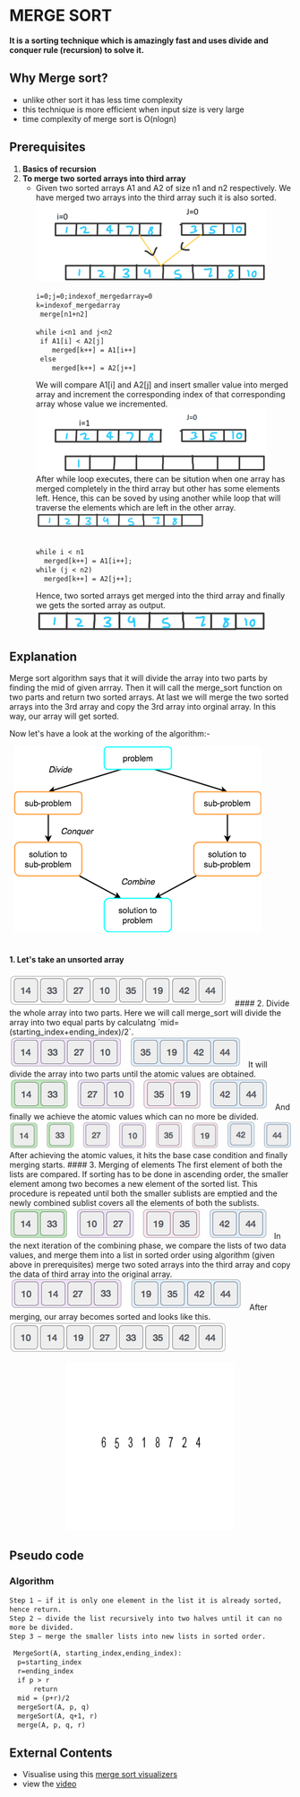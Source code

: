# MERGE SORT
**It is a sorting technique which is amazingly fast and uses divide and conquer rule (recursion) to solve it.**
## Why Merge sort?
- unlike other sort it has less time complexity
- this technique is more efficient when input size is very large
- time complexity of merge sort is O(nlogn)

## Prerequisites
1. **Basics of recursion**
2. **To merge two sorted arrays into third array**
   - Given two sorted arrays A1 and A2 of size n1 and n2 respectively. We have merged two arrays into the third array such it is also sorted.
      <img src="1/array 1.png">  
      ```
      i=0;j=0;indexof_mergedarray=0 
      k=indexof_mergedarray
       merge[n1+n2]
  
      while i<n1 and j<n2 
       if A1[i] < A2[j]
          merged[k++] = A1[i++] 
       else
          merged[k++] = A2[j++] 
        ```
      We will compare A1[i] and A2[j] and insert smaller value into merged array and increment the corresponding index of that corresponding array whose value we incremented.
      <img src="1/2.png">  
      After while loop executes, there can be sitution when one array has merged completely in the third array but other has some elements left. Hence, this can be soved by using another while loop that will traverse the elements which are left in the other array. 
      &nbsp;
      <img src="1/array 2.png">  
      &nbsp;
      ``` 
      while i < n1 
        merged[k++] = A1[i++]; 
      while (j < n2) 
        merged[k++] = A2[j++];
        ```
        Hence, two sorted arrays get merged into the third array and finally we gets the sorted array as output.
       <img src="1/array 3.png"> 
## Explanation
Merge sort algorithm says that it will divide the array into two parts by finding the mid of given arrray. Then it will call the merge_sort function on two parts and return two sorted arrays. At last we will merge the two sorted arrays into the 3rd array and copy the 3rd array into orginal array. In this way, our array will get sorted.

Now let's have a look at the working of the algorithm:-

&nbsp;
<img src="1/4.png">  
&nbsp;
#### 1. Let's take an unsorted array
<img src="1/solve 1.jpg">  
&nbsp;
#### 2. Divide the whole array into two parts. Here we will call merge_sort will divide the array into two equal parts by calculatng `mid=(starting_index+ending_index)/2`. 
&nbsp;

<img src="1/solve 2.jpg"> 
&nbsp;
It will divide the array into two parts until the atomic values are obtained.
&nbsp;
<img src="1/solve 3.jpg"> 
&nbsp;
And finally we achieve the atomic values which can no more be divided.
&nbsp;
<img src="1/solve 4.jpg"> 
After achieving the atomic values, it hits the base case condition and finally merging starts.
#### 3. Merging of elements
The first element of both the lists are compared. If sorting has to be done in ascending order, the smaller element among two becomes a new element of the sorted list. This procedure is repeated until both the smaller sublists are emptied and the newly combined sublist covers all the elements of both the sublists.
&nbsp;
<img src="1/solve 5.jpg"> 
&nbsp;
In the next iteration of the combining phase, we compare the lists of two data values, and merge them into a list in sorted order using algorithm (given above in prerequisites) merge two soted arrays into the third array and copy the data of third array into the original array.
&nbsp;
<img src="1/solve 6.jpg"> 
&nbsp;
After merging, our array becomes sorted and looks like this.
&nbsp;
<img src="1/solve 7.jpg"> 
&nbsp;
<p align="center">
<img src="1/an.gif" width="300" height="300" />
</p>

## Pseudo code

### Algorithm
```
Step 1 − if it is only one element in the list it is already sorted, hence return.
Step 2 − divide the list recursively into two halves until it can no more be divided.
Step 3 − merge the smaller lists into new lists in sorted order.
```
  ```
   MergeSort(A, starting_index,ending_index):
    p=starting_index
    r=ending_index
    if p > r 
        return
    mid = (p+r)/2
    mergeSort(A, p, q)
    mergeSort(A, q+1, r)
    merge(A, p, q, r)
  ```
 ## External Contents
 - Visualise using this [merge sort visualizers](https://www.hackerearth.com/practice/algorithms/sorting/merge-sort/visualize/)
 - view the [video](https://www.youtube.com/watch?v=TzeBrDU-JaY)

